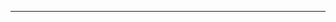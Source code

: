 <!-- components/SCSwiper.vue -->
<template>
    <div 
      :class="`sc-swiper-container sc-swiper-${swiperId}`"
      :data-effect="props.effect"
      :role="ariaRole"
      :aria-label="computedAriaLabel"
    >
      <!-- Swiper 컨테이너 -->
      <swiper 
        ref="swiperRef"
        :class="`swiper swiper-${swiperId}`"
        :modules="modules"
        :pagination="paginationConfig"
        :navigation="navigationConfig"
        :scrollbar="scrollbarConfig"
        :autoplay="autoplayConfig"
        :controller="controllerConfig !== false ? controllerConfig : undefined"
        :loop="props.loop"
        :slidesPerView="adjustedSlidesPerView"
        :spaceBetween="props.spaceBetween"
        :centeredSlides="props.centeredSlides"
        :direction="props.direction"
        :speed="props.speed"
        :effect="props.effect"
        :cubeEffect="props.effect === 'cube' ? effectConfig.cubeEffect : undefined"
        :fadeEffect="props.effect === 'fade' ? effectConfig.fadeEffect : undefined"
        :coverflowEffect="(props.effect === 'coverflow' || props.effect === 'cylinder') ? effectConfig.coverflowEffect : undefined"
        :flipEffect="props.effect === 'flip' ? effectConfig.flipEffect : undefined"
        :cardsEffect="props.effect === 'cards' ? effectConfig.cardsEffect : undefined"
        :creativeEffect="props.effect === 'creative' ? effectConfig.creativeEffect : undefined"
        :breakpoints="props.breakpoints"
        :wrapperClass="props.wrapperClass"
        @swiper="onSwiperInit"
        @slideChange="onSlideChange"
        @progress="onProgress"
        @click="onSlideClick"
      >
        <!-- 데이터 기반 슬라이드 렌더링 (slides prop 사용 시) -->
        <template v-if="props.slides && props.slides.length > 0">
          <swiper-slide 
            v-for="(slide, index) in props.slides" 
            :key="slide.id || index"
          >
            <slot name="slide" :item="slide" :index="index">
              <!-- 기본 슬라이드 템플릿 -->
              <div class="sc-swiper-slide-default">
                <h3 v-if="slide.title">{{ slide.title }}</h3>
                <p v-if="slide.description">{{ slide.description }}</p>
                <img v-if="slide.image" :src="slide.image" :alt="slide.title || `Slide ${index + 1}`" />
              </div>
            </slot>
          </swiper-slide>
        </template>
        
        <!-- 템플릿 기반 슬라이드 (SwiperSlide 직접 사용 시) -->
        <template v-else>
          <slot />
        </template>
      </swiper>
      
      <!-- Pagination -->
      <div 
        v-if="shouldShowPagination" 
        :class="`swiper-pagination swiper-pagination-${swiperId}`"
      ></div>
      
      <!-- Navigation -->
      <div 
        v-if="shouldShowNavigation"
        :class="`swiper-button-prev swiper-button-prev-${swiperId}`"
      ></div>
      <div 
        v-if="shouldShowNavigation"
        :class="`swiper-button-next swiper-button-next-${swiperId}`"
      ></div>
      
      <!-- Scrollbar -->
      <div 
        v-if="shouldShowScrollbar" 
        :class="`swiper-scrollbar swiper-scrollbar-${swiperId}`"
      ></div>
      
      <!-- Screen Reader 전용 정보 -->
      <div class="sr-only" aria-live="polite" aria-atomic="true">
        현재 {{ currentSlideIndex + 1 }}번째 슬라이드, 총 {{ totalSlides }}개
      </div>
    </div>
  </template>
  
  <script setup lang="ts">
  import { 
    ref, 
    computed, 
    onMounted, 
    onUnmounted,
    onErrorCaptured, 
    shallowRef, 
    watchEffect,
    nextTick,
    markRaw
  } from 'vue';
  import { Swiper, SwiperSlide } from 'swiper/vue';
  
  // Swiper CSS import
  import 'swiper/css';
  import 'swiper/css/navigation';
  import 'swiper/css/pagination';
  import 'swiper/css/scrollbar';
  import 'swiper/css/effect-fade';
  import 'swiper/css/effect-cube';
  import 'swiper/css/effect-coverflow';
  import 'swiper/css/effect-flip';
  import 'swiper/css/effect-cards';
  import 'swiper/css/effect-creative'; 
  
  
  // Swiper 모듈들을 전역 등록
  import SwiperCore from 'swiper';
  import { Navigation, Pagination, Scrollbar, Autoplay, Controller, EffectFade, EffectCube, EffectCoverflow, EffectFlip, EffectCards, EffectCreative } from 'swiper/modules';
  
  // 모든 모듈 등록
  SwiperCore.use([Navigation, Pagination, Scrollbar, Autoplay, Controller, EffectFade, EffectCube, EffectCoverflow, EffectFlip, EffectCards, EffectCreative]);
  // ============================================================================
  // TYPES
  // ============================================================================
  export type PaginationType = 'bullets' | 'fraction' | 'progressbar' | 'custom';
  
  export interface PaginationConfig {
    el?: string | HTMLElement;
    type?: PaginationType;
    bulletElement?: string;
    bulletClass?: string;
    bulletActiveClass?: string;
    modifierClass?: string;
    currentClass?: string;
    totalClass?: string;
    hiddenClass?: string;
    progressbarOpposite?: boolean;
    progressbarFillClass?: string;
    clickable?: boolean;
    hideOnClick?: boolean;
    renderBullet?: (index: number, className: string) => string;
    renderFraction?: (currentClass: string, totalClass: string) => string;
    renderProgressbar?: (progressbarFillClass: string) => string;
    renderCustom?: (swiper: any, current: number, total: number) => string;
  }
  
  export interface NavigationConfig {
    nextEl?: string | HTMLElement;
    prevEl?: string | HTMLElement;
    hideOnClick?: boolean;
    disabledClass?: string;
    hiddenClass?: string;
    lockClass?: string;
  }
  
  export interface ScrollbarConfig {
    el?: string | HTMLElement;
    hide?: boolean;
    draggable?: boolean;
    snapOnRelease?: boolean;
    dragSize?: number | 'auto';
  }
  
  export interface AutoplayConfig {
    delay?: number;
    reverseDirection?: boolean;
    disableOnInteraction?: boolean;
    pauseOnMouseEnter?: boolean;
    stopOnLastSlide?: boolean;
    waitForTransition?: boolean;
  }
  
  export interface ControllerConfig {
    control?: any; // 제어할 다른 Swiper 인스턴스
    inverse?: boolean; // 역방향 제어
    by?: 'slide' | 'container'; // 제어 방식
  }
  
  export interface SCSwiperProps {
    // 데이터 기반 props (ScSwiper용)
    slides?: any[];
    
    // 공통 Swiper 설정
    pagination?: boolean | PaginationType | PaginationConfig;
    paginationType?: PaginationType;
    navigation?: boolean | NavigationConfig;
    scrollbar?: boolean | ScrollbarConfig;
    autoplay?: boolean | AutoplayConfig;
    loop?: boolean;
    slidesPerView?: number | 'auto';
    spaceBetween?: number;
    centeredSlides?: boolean;
    direction?: 'horizontal' | 'vertical';
    speed?: number;
      effect?: 'slide' | 'fade' | 'cube' | 'coverflow' | 'flip'| 'cards'| 'creative' | 'cylinder';
    breakpoints?: { [key: number]: any };
    
    // Controller 기반 다중 Swiper 관리
    controller?: boolean | ControllerConfig;
    controllerGroup?: string; // 같은 그룹의 Swiper들끼리 연동
    
    // 기존 복잡한 ID 시스템 단순화
    swiperId?: string; // 간단한 ID만 지원
    wrapperClass?: string;
    ariaLabel?: string;
    debug?: boolean;
    exposeInstance?: boolean;
  }
  
  // ============================================================================
  // UTILITIES
  // ============================================================================
  let idCounter = 0;
  const generateUniqueId = (prefix = 'swiper'): string => {
    return `${prefix}-${++idCounter}-${Date.now()}`;
  };
  
  // 공통 모듈 설정 팩토리 함수
  const createModuleConfig = <T>(
    config: boolean | T,
    baseConfig: T
  ): T | false => {
    if (config === false) return false;
    if (config === true) return baseConfig;
    return { ...baseConfig, ...config };
  };
  
  const createPaginationConfig = (
    pagination: boolean | PaginationType | PaginationConfig,
    paginationType: PaginationType | undefined,
    elementSelector: string
  ): PaginationConfig | false => {
    if (pagination === false) return false;
    
    const baseConfig: PaginationConfig = {
      el: elementSelector,
      clickable: true,
    };
    
    // 디버그 로그 추가
    if (props.debug) {
      console.log(`[createPaginationConfig] pagination:`, pagination);
      console.log(`[createPaginationConfig] paginationType:`, paginationType);
    }
    
    // 1. pagination이 객체인 경우 (가장 우선순위)
    if (typeof pagination === 'object' && pagination !== null) {
      const config = { ...baseConfig, ...pagination };
      if (props.debug) console.log(`[createPaginationConfig] Object config:`, config);
      return config;
    }
    
    // 2. pagination이 문자열인 경우
    if (typeof pagination === 'string') {
      const config = { ...baseConfig, type: pagination };
      if (props.debug) console.log(`[createPaginationConfig] String config:`, config);
      return config;
    }
    
    // 3. paginationType이 명시된 경우 (이게 우리의 주요 케이스)
    if (paginationType) {
      const config = { ...baseConfig, type: paginationType };
      if (props.debug) console.log(`[createPaginationConfig] PaginationType config:`, config);
      return config;
    }
    
    // 4. pagination이 true인 경우 (기본값)
    if (pagination === true) {
      const config = { ...baseConfig, type: 'bullets' };
      if (props.debug) console.log(`[createPaginationConfig] Default config:`, config);
      return config;
    }
    
    return false;
  };
  
  const createNavigationConfig = (
    navigation: boolean | NavigationConfig,
    uniqueId: string
  ): NavigationConfig | false => {
    const baseConfig: NavigationConfig = {
      nextEl: `.swiper-button-next-${uniqueId}`,
      prevEl: `.swiper-button-prev-${uniqueId}`
    };
    
    return createModuleConfig(navigation, baseConfig);
  };
  
  const createScrollbarConfig = (
    scrollbar: boolean | ScrollbarConfig,
    uniqueId: string
  ): ScrollbarConfig | false => {
    const baseConfig: ScrollbarConfig = {
      el: `.swiper-scrollbar-${uniqueId}`,
      draggable: true
    };
    
    return createModuleConfig(scrollbar, baseConfig);
  };
  
  const createControllerConfig = (
    controller: boolean | ControllerConfig,
    controllerGroup?: string,
    currentInstance?: any
  ): ControllerConfig | false => {
    if (controller === false) return false;
    
    const baseConfig: ControllerConfig = {
      by: 'slide',
      inverse: false
    };
    
    if (controller === true) {
      // controllerGroup이 있으면 그룹 내 다른 인스턴스들과 연동
      if (controllerGroup && currentInstance) {
        const groupInstances = controllerGroups.get(controllerGroup) || [];
        const otherInstances = groupInstances.filter(instance => instance !== currentInstance);
        if (otherInstances.length > 0) {
          baseConfig.control = otherInstances;
        }
      }
      return baseConfig;
    }
    
    return { ...baseConfig, ...controller };
  };
  
  const validateSwiperProps = (props: SCSwiperProps): void => {
    // 기본 검증 (항상 실행)
    if (typeof props.slidesPerView === 'number' && props.slidesPerView <= 0) {
      throw new Error('[SCSwiper] slidesPerView must be positive number');
    }
    
    if (typeof props.speed === 'number' && props.speed < 0) {
      throw new Error('[SCSwiper] speed must be non-negative');
    }
    
    if (typeof props.spaceBetween === 'number' && props.spaceBetween < 0) {
      throw new Error('[SCSwiper] spaceBetween must be non-negative');
    }
    
    // 디버그 모드 추가 검증
    if (props.debug) {
      console.log('[SCSwiper] Props validation passed:', {
        slidesPerView: props.slidesPerView,
        speed: props.speed,
        spaceBetween: props.spaceBetween
      });
    }
  };
  
  // 모듈 캐시 (성능 최적화)
  const moduleCache = markRaw({
    Pagination: null as any,
    Navigation: null as any,
    Scrollbar: null as any,
    Autoplay: null as any,
    Controller: null as any, // Controller 모듈 추가
    EffectFade: null as any,
    EffectCube: null as any,
    EffectCoverflow: null as any,
    EffectFlip: null as any,
    EffectCards: null as any,
    EffectCreative: null as any,
  });
  
  // Controller 그룹 관리 (전역)
  const controllerGroups = markRaw(new Map<string, any[]>());
  
  const getRequiredModules = async (props: any) => {
    const modules = [];
    
    if (props.debug) {
      console.log(`[getRequiredModules] Using globally registered modules for effect: ${props.effect}`);
    }
    
    if (props.pagination && !moduleCache.Pagination) {
      const { Pagination } = await import('swiper/modules');
      moduleCache.Pagination = markRaw(Pagination);
    }
    if (props.pagination) modules.push(moduleCache.Pagination);
    
    if (props.navigation && !moduleCache.Navigation) {
      const { Navigation } = await import('swiper/modules');
      moduleCache.Navigation = markRaw(Navigation);
    }
    if (props.navigation) modules.push(moduleCache.Navigation);
    
    if (props.scrollbar && !moduleCache.Scrollbar) {
      const { Scrollbar } = await import('swiper/modules');
      moduleCache.Scrollbar = markRaw(Scrollbar);
    }
    if (props.scrollbar) modules.push(moduleCache.Scrollbar);
    
    if (props.autoplay && !moduleCache.Autoplay) {
      const { Autoplay } = await import('swiper/modules');
      moduleCache.Autoplay = markRaw(Autoplay);
    }
    if (props.autoplay) modules.push(moduleCache.Autoplay);
    
    if (props.controller && !moduleCache.Controller) {
      const { Controller } = await import('swiper/modules');
      moduleCache.Controller = markRaw(Controller);
    }
    if (props.controller) modules.push(moduleCache.Controller);
    
    // Effect 모듈들 - 전역 등록된 모듈 사용
    if (props.effect === 'fade') {
      if (!moduleCache.EffectFade) {
        moduleCache.EffectFade = markRaw(EffectFade);
        if (props.debug) console.log('[getRequiredModules] EffectFade from global registry:', EffectFade);
      }
      modules.push(moduleCache.EffectFade);
      if (props.debug) console.log('[getRequiredModules] EffectFade added to modules');
    }
    
    if (props.effect === 'cube') {
      if (!moduleCache.EffectCube) {
        moduleCache.EffectCube = markRaw(EffectCube);
        if (props.debug) console.log('[getRequiredModules] EffectCube from global registry:', EffectCube);
      }
      modules.push(moduleCache.EffectCube);
      if (props.debug) console.log('[getRequiredModules] EffectCube added to modules');
    }
    
    if (props.effect === 'coverflow' || props.effect === 'cylinder') {
      if (!moduleCache.EffectCoverflow) {
        moduleCache.EffectCoverflow = markRaw(EffectCoverflow);
        if (props.debug) console.log('[getRequiredModules] EffectCoverflow from global registry:', EffectCoverflow);
      }
      modules.push(moduleCache.EffectCoverflow);
      if (props.debug) console.log(`[getRequiredModules] EffectCoverflow added to modules for ${props.effect}`);
    }
    
    if (props.effect === 'flip') {
      if (!moduleCache.EffectFlip) {
        moduleCache.EffectFlip = markRaw(EffectFlip);
        if (props.debug) console.log('[getRequiredModules] EffectFlip from global registry:', EffectFlip);
      }
      modules.push(moduleCache.EffectFlip);
      if (props.debug) console.log('[getRequiredModules] EffectFlip added to modules');
    }
    
     if (props.effect === 'cards') {
       if (!moduleCache.EffectCards) {
         moduleCache.EffectCards = markRaw(EffectCards);
         if (props.debug) console.log('[getRequiredModules] EffectCards from global registry:', EffectCards);
       }
       modules.push(moduleCache.EffectCards);
       if (props.debug) console.log('[getRequiredModules] EffectCards added to modules');
     }
    
    if (props.effect === 'creative') {
      if (!moduleCache.EffectCreative) {
        moduleCache.EffectCreative = markRaw(EffectCreative);
        if (props.debug) console.log('[getRequiredModules] EffectCreative from global registry:', EffectCreative);
      }
      modules.push(moduleCache.EffectCreative);
      if (props.debug) console.log('[getRequiredModules] EffectCreative added to modules');
    }
    
    if (props.debug) {
      console.log(`[getRequiredModules] Final modules:`, modules.map(m => m.name || 'Unknown'));
      console.log(`[getRequiredModules] Note: All effect modules are globally registered via SwiperCore.use()`);
    }
    
    return markRaw(modules);
  };
  
  // ============================================================================
  // COMPONENT LOGIC
  // ============================================================================
  
  // Props 정의
  interface Props extends SCSwiperProps {}
  
  const props = withDefaults(defineProps<Props>(), {
    slides: () => [],
    pagination: true,
    paginationType: undefined,
    navigation: true,
    scrollbar: false,
    autoplay: false,
    controller: false,
    controllerGroup: undefined,
    loop: false,
    slidesPerView: 1,
    spaceBetween: 0,
    centeredSlides: false,
    direction: 'horizontal',
    speed: 300,
    effect: 'slide',
    swiperId: undefined,
    debug: true,
    exposeInstance: false,
  });
  
  // Emits 정의
  const emit = defineEmits<{
    slideChange: [{ activeIndex: number, realIndex: number }];
    progress: [{ progress: number }];
    init: [any];
    error: [Error];
    beforeSlideChange: [{ from: number, to: number }];
    afterSlideChange: [{ activeIndex: number }];
    reachEnd: [];
    reachBeginning: [];
    slideClick: [{ slide: any; index: number; slideData: any; swiper: any }];
  }>(); 
  
  // 반응형 참조
  const swiperRef = shallowRef<any>(null);
  const swiperInstance = shallowRef<any>(null);
  const currentSlideIndex = ref(0);
  const totalSlides = ref(0);
  const scrollProgress = ref(0);
  const isAtStart = ref(true);
  const isAtEnd = ref(false);
  const modules = shallowRef<any[]>([]);
  
  // 디버그용 슬라이드 변경 카운터
  const slideChangeCount = ref(0);
  
  // 간단한 ID 시스템 (Controller 기반으로 단순화)
  const swiperId = computed(() => 
    props.swiperId || generateUniqueId('swiper')
  );
  
  // 접근성 속성
  const ariaRole = computed(() => 'region');
  const computedAriaLabel = computed(() => 
    props.ariaLabel || `Swiper carousel with ${totalSlides.value} slides`
  );
  
  // 표시 여부 (메모이제이션)
  const shouldShowPagination = computed(() => props.pagination !== false);
  const shouldShowNavigation = computed(() => props.navigation !== false);
  const shouldShowScrollbar = computed(() => props.scrollbar !== false);
  
  // 설정 객체들
  const paginationConfig = computed(() => 
    createPaginationConfig(
      props.pagination,
      props.paginationType,
      `.swiper-pagination-${swiperId.value}`
    )
  );
  
  const navigationConfig = computed(() => 
    createNavigationConfig(props.navigation, swiperId.value)
  );
  
  const scrollbarConfig = computed(() => 
    createScrollbarConfig(props.scrollbar, swiperId.value)
  );
  
  const autoplayConfig = computed(() => {
    if (props.autoplay === false) return false;
    
    const baseConfig = {
      delay: 3000,
      disableOnInteraction: false,
    };
    
    if (props.autoplay === true) return baseConfig;
    return { ...baseConfig, ...props.autoplay };
  });
  
  // Controller 설정 (새로 추가)
  const controllerConfig = computed(() => 
    createControllerConfig(
      props.controller || false,
      props.controllerGroup,
      swiperInstance.value
    )
  );
  
  // Effect별 추가 설정
  const effectConfig = computed(() => {
    switch (props.effect) {
      case 'cube':
        return {
          cubeEffect: {
            shadow: true,
            slideShadows: true,
            shadowOffset: 50,
            shadowScale: 0.94,
          }
        };
        case 'coverflow':
          return {
            coverflowEffect: {
              rotate: 0,
              stretch: 0,
              depth: 100,
              modifier: 1,
              slideShadows: true,
            }
          };
        //   rotate: 120,       // 극대화된 회전각
        //       stretch: -100,     // 최대 겹침 효과
        //       depth: 800,        // 최대 깊이
        //       modifier: 5,       // 최대 효과 강도
        //       slideShadows: true,
        //       scale: 0.6,        // 더 작은 비활성 슬라이드
        //       rotate: 50,
        case 'cylinder':
          return {
            coverflowEffect: {
                rotate: 50,
                stretch: 0,
                depth: 100,
                modifier: 1,
                slideShadows: true,
            }
          };
      case 'flip':
        return {
          flipEffect: {
            slideShadows: true,
            limitRotation: true,
          }
        };
      case 'fade':
        return {
          fadeEffect: {
            crossFade: true
          }
        };
       case 'cards':
         return {
           cardsEffect: {
             slideShadows: true,
             perSlideOffset: 8,
             perSlideRotate: 2,
             rotate: true,
           }
         };
      case 'creative':
        return {
          creativeEffect: {
            prev: {
              shadow: true,
              translate: ['-120%', 0, -500],
              rotate: [0, 0, -90],
            },
            next: {
              shadow: true,
              translate: ['120%', 0, -500],
              rotate: [0, 0, 90],
            },
          }
        };
      default:
        return {};
    }
  });

  // Effect에 따른 slidesPerView 조정
  const adjustedSlidesPerView = computed(() => {
    // Cube, Fade, Flip, Cards, Creative effect는 slidesPerView가 1이어야 함
    if (['cube', 'fade', 'flip', 'cards', 'creative'].includes(props.effect || '')) {
      return 1;
    }
    // Cylinder effect는 3개가 보이도록 설정
    if (props.effect === 'cylinder') {
      return 3;
    }
    return props.slidesPerView;
  });

  // 최종 Swiper 설정 (Effect 설정 포함)
  const swiperConfig = computed(() => {
    const baseConfig: any = {
    modules: modules.value,
    pagination: paginationConfig.value,
    navigation: navigationConfig.value,
    scrollbar: scrollbarConfig.value,
    autoplay: autoplayConfig.value,
    loop: props.loop,
      slidesPerView: adjustedSlidesPerView.value,
      spaceBetween: props.effect === 'cylinder' ? 0 : props.spaceBetween,
      centeredSlides: props.effect === 'cylinder' ? true : props.centeredSlides,
    direction: props.direction,
    speed: props.speed,
      effect: props.effect === 'cylinder' ? 'coverflow' : props.effect,
    breakpoints: props.breakpoints,
    wrapperClass: props.wrapperClass,
    a11y: {
      enabled: true,
      prevSlideMessage: 'Previous slide',
      nextSlideMessage: 'Next slide',
      firstSlideMessage: 'This is the first slide',
      lastSlideMessage: 'This is the last slide',
      paginationBulletMessage: 'Go to slide {{index}}',
    },
    };

    // Effect별 설정 추가
    const effectSettings = effectConfig.value;
    Object.keys(effectSettings).forEach(key => {
      baseConfig[key] = effectSettings[key];
    });

    // Controller가 활성화된 경우만 추가
    if (controllerConfig.value !== false) {
      baseConfig.controller = controllerConfig.value;
    }

    if (props.debug) {
      console.log(`[swiperConfig] Effect: ${props.effect}, Config:`, baseConfig);
    }

    return baseConfig;
  });
  
  // DOM 요소 연결을 위한 재시도 함수
  const connectElements = async (swiper: any, retryCount = 0) => {
    const maxRetries = 5;
    const retryDelay = 100;
    
    if (retryCount >= maxRetries) {
      console.warn(`[SCSwiper ${swiperId.value}] Max retries reached for DOM element connection`);
      return;
    }
    
    // Navigation 버튼 연결
    if (props.navigation !== false) {
      const nextEl = document.querySelector(`.swiper-button-next-${swiperId.value}`);
      const prevEl = document.querySelector(`.swiper-button-prev-${swiperId.value}`);
      
      if (nextEl && prevEl) {
        // Swiper Navigation 모듈 연결
        if (swiper.navigation) {
          // 기존 navigation 제거
          if (swiper.navigation.nextEl || swiper.navigation.prevEl) {
            swiper.navigation.destroy();
          }
          
          swiper.navigation.nextEl = nextEl;
          swiper.navigation.prevEl = prevEl;
          swiper.navigation.init();
          swiper.navigation.update();
          
          if (props.debug) {
            console.log(`[SCSwiper ${swiperId.value}] Navigation module reinitialized`);
          }
        }
        
        // 직접 DOM 이벤트 리스너는 제거 - Swiper 내장 navigation 사용
        
        if (props.debug) {
          console.log(`[SCSwiper ${swiperId.value}] Navigation connected successfully on attempt ${retryCount + 1}`);
          console.log(`[SCSwiper ${swiperId.value}] Using Swiper's built-in navigation (no direct listeners)`);
        }
      } else {
        if (props.debug) {
          console.log(`[SCSwiper ${swiperId.value}] Navigation elements not ready, retrying... (${retryCount + 1}/${maxRetries})`);
        }
        setTimeout(() => connectElements(swiper, retryCount + 1), retryDelay);
        return;
      }
    }
    
    // Pagination 연결
    if (props.pagination !== false) {
      const paginationEl = document.querySelector(`.swiper-pagination-${swiperId.value}`);
      
      if (paginationEl) {
        // Swiper Pagination 모듈 연결 (강화된 버전)
        if (swiper.pagination) {
          // 1. 기존 pagination 제거
          if (swiper.pagination.el) {
            swiper.pagination.destroy();
          }
          
          // 2. 새로운 element 설정
          swiper.pagination.el = paginationEl;
          
          // 3. 재초기화
          swiper.pagination.init();
          swiper.pagination.render();
          swiper.pagination.update();
          
          if (props.debug) {
            console.log(`[SCSwiper ${swiperId.value}] Pagination module reconnected`);
          }
        } else {
          // pagination 모듈이 없는 경우 수동으로 설정
          if (props.debug) {
            console.log(`[SCSwiper ${swiperId.value}] No pagination module, manual setup required`);
          }
        }
        
        // pagination type별 특별 처리
        if (props.paginationType === 'fraction') {
          const updatePagination = () => {
            const current = swiper.realIndex + 1;
            const total = swiper.slides.length;
            paginationEl.innerHTML = `${current} / ${total}`;
          };
          
          // 초기 설정
          updatePagination();
          
          // 슬라이드 변경 시 업데이트
          swiper.on('slideChange', updatePagination);
        } else if (props.paginationType === 'bullets') {
          // bullets 타입의 경우 수동으로 bullets 생성
          const renderBullets = () => {
            const total = swiper.slides.length;
            const current = swiper.activeIndex;
            
            if (props.debug) {
              console.log(`[${swiperId.value}] Bullets render - activeIndex: ${current}, realIndex: ${swiper.realIndex}, total: ${total}`);
            }
            
            let bulletsHTML = '';
            for (let i = 0; i < total; i++) {
              const activeClass = i === current ? ' swiper-pagination-bullet-active' : '';
              bulletsHTML += `<span class="swiper-pagination-bullet${activeClass}" data-index="${i}"></span>`;
            }
            paginationEl.innerHTML = bulletsHTML;
            
            // bullet 클릭 이벤트 추가 (이벤트 중복 방지)
            paginationEl.querySelectorAll('.swiper-pagination-bullet').forEach((bullet, index) => {
              // 기존 리스너 제거
              bullet.replaceWith(bullet.cloneNode(true));
            });
            
            paginationEl.querySelectorAll('.swiper-pagination-bullet').forEach((bullet, index) => {
              bullet.addEventListener('click', (e) => {
                e.preventDefault();
                e.stopPropagation();
                
                if (props.debug) {
                  console.log(`[${swiperId.value}] Bullet clicked: ${index}, current: ${swiper.activeIndex}`);
                }
                
                // 이미 같은 슬라이드면 무시
                if (index === swiper.activeIndex) {
                  return;
                }
                
                // loop이 비활성화된 경우 직접 이동
                if (!props.loop) {
                  swiper.slideTo(index, 300);
                } else {
                  // loop이 활성화된 경우 실제 슬라이드로 이동
                  swiper.slideToLoop(index, 300);
                }
              });
            });
          };
          
          // 초기 렌더링
          renderBullets();
          
          // 슬라이드 변경 시 업데이트
          swiper.on('slideChange', renderBullets);
          
          if (props.debug) {
            console.log(`[SCSwiper ${swiperId.value}] Manual bullets rendered`);
          }
        } else if (props.paginationType === 'progressbar') {
          // progressbar 타입 수동 구현
          const renderProgressbar = () => {
            const progress = (swiper.realIndex + 1) / swiper.slides.length * 100;
            paginationEl.innerHTML = `
              <span class="swiper-pagination-progressbar-fill" style="transform: translateX(${progress - 100}%);"></span>
            `;
          };
          
          // 초기 렌더링
          renderProgressbar();
          
          // 슬라이드 변경 시 업데이트
          swiper.on('slideChange', renderProgressbar);
          
          if (props.debug) {
            console.log(`[SCSwiper ${swiperId.value}] Manual progressbar rendered`);
          }
        } else if (props.paginationType === 'custom') {
          // custom 타입의 경우 사용자 정의 렌더링
          const renderCustomPagination = () => {
            const current = swiper.realIndex + 1;
            const total = swiper.slides.length;
            paginationEl.innerHTML = `
              <div style="display: flex; gap: 8px; align-items: center;">
                <span style="background: #007aff; color: white; padding: 4px 8px; border-radius: 12px; font-size: 12px;">
                  ${current}
                </span>
                <span style="color: #666; font-size: 12px;">of</span>
                <span style="background: #e0e0e0; color: #333; padding: 4px 8px; border-radius: 12px; font-size: 12px;">
                  ${total}
                </span>
              </div>
            `;
          };
          
          // 초기 설정
          renderCustomPagination();
          
          // 슬라이드 변경 시 업데이트
          swiper.on('slideChange', renderCustomPagination);
        }
        
        if (props.debug) {
          console.log(`[SCSwiper ${swiperId.value}] Pagination connected successfully on attempt ${retryCount + 1}`);
          console.log(`[SCSwiper ${swiperId.value}] Pagination type: ${props.paginationType}`);
          console.log(`[SCSwiper ${swiperId.value}] Pagination config:`, swiper.params.pagination);
          console.log(`[SCSwiper ${swiperId.value}] Pagination element innerHTML:`, paginationEl.innerHTML);
          console.log(`[SCSwiper ${swiperId.value}] Effect: ${props.effect}`);
          console.log(`[SCSwiper ${swiperId.value}] Effect config:`, swiper.params.effect);
          console.log(`[SCSwiper ${swiperId.value}] Loaded modules:`, modules.value.map(m => m.name || 'Unknown'));
          console.log(`[SCSwiper ${swiperId.value}] Effect object:`, swiper[props.effect || '']);
          console.log(`[SCSwiper ${swiperId.value}] SlidesPerView:`, swiper.params.slidesPerView);
          console.log(`[SCSwiper ${swiperId.value}] Wrapper classes:`, swiper.wrapperEl?.className);
        }
      } else {
        if (props.debug) {
          console.log(`[SCSwiper ${swiperId.value}] Pagination element not ready, retrying... (${retryCount + 1}/${maxRetries})`);
        }
        setTimeout(() => connectElements(swiper, retryCount + 1), retryDelay);
        return;
      }
    }
  };
  
  // 이벤트 핸들러들
  const onSwiperInit = async (swiper: any) => {
    swiperInstance.value = swiper;
    totalSlides.value = swiper.slides.length;
    
    if (props.debug) {
      console.log(`[SCSwiper ${swiperId.value}] Swiper initialized, connecting elements...`);
      console.log(`[SCSwiper ${swiperId.value}] Initial effect state:`, swiper.params.effect);
      console.log(`[SCSwiper ${swiperId.value}] Expected effect:`, props.effect);
    }
    
    // Effect가 올바르게 적용되지 않은 경우 강제 설정
    if (swiper.params.effect !== props.effect && props.effect && props.effect !== 'slide') {
      if (props.debug) {
        console.log(`[SCSwiper ${swiperId.value}] Force setting effect to: ${props.effect}`);
      }
      
      // Effect 파라미터 강제 설정
      swiper.params.effect = props.effect;
      
      // Effect별 설정도 강제 적용
      const effectSettings = effectConfig.value;
      Object.keys(effectSettings).forEach(key => {
        swiper.params[key] = effectSettings[key];
      });
      
      // Swiper 업데이트
      swiper.update();
      swiper.updateSize();
      swiper.updateSlides();
      
      if (props.debug) {
        console.log(`[SCSwiper ${swiperId.value}] Effect updated to:`, swiper.params.effect);
        console.log(`[SCSwiper ${swiperId.value}] Effect settings:`, effectSettings);
      }
    }
    
    // Cylinder effect 전용 강제 설정
    if (props.effect === 'cylinder') {
      const forceCylinderEffect = () => {
        // Swiper에 coverflow 클래스 강제 추가
        if (swiper.el) {
          swiper.el.classList.add('swiper-coverflow');
        }
        
        // Coverflow 효과 파라미터 강제 재설정
        swiper.params.effect = 'coverflow';
        swiper.params.coverflowEffect = {
          rotate: 120,
          stretch: -100,
          depth: 800,
          modifier: 5,
          slideShadows: true,
          scale: 0.6,
        };
        
        // 강제 업데이트
        swiper.update();
        swiper.updateSize();
        swiper.updateSlides();
        
        const slides = swiper.slides;
        if (props.debug) {
          console.log(`[SCSwiper ${swiperId.value}] Cylinder effect - Force applied`);
          console.log(`[SCSwiper ${swiperId.value}] Effect:`, swiper.params.effect);
          console.log(`[SCSwiper ${swiperId.value}] Coverflow params:`, swiper.params.coverflowEffect);
          console.log(`[SCSwiper ${swiperId.value}] Swiper classes:`, swiper.el?.className);
          slides.forEach((slide, index) => {
            console.log(`  Slide ${index}:`, slide.className);
          });
        }
      };
      
      // 초기 강제 설정
      setTimeout(forceCylinderEffect, 100);
      
      // 슬라이드 변경 시마다 강제 설정 확인
      swiper.on('slideChange', forceCylinderEffect);
    }

    // DOM 요소 연결 (재시도 로직 포함)
    await nextTick();
    connectElements(swiper);
    
    // Controller 그룹에 추가
    if (props.controllerGroup) {
      const groupInstances = controllerGroups.get(props.controllerGroup) || [];
      groupInstances.push(swiper);
      controllerGroups.set(props.controllerGroup, groupInstances);
      
      // 기존 그룹 멤버들과 상호 연결
      groupInstances.forEach(instance => {
        if (instance !== swiper && instance.controller) {
          const otherInstances = groupInstances.filter(i => i !== instance);
          instance.controller.control = otherInstances;
        }
      });
    }
    
    emit('init', swiper);
    
    if (props.debug) {
      console.log(`[SCSwiper ${swiperId.value}] Initialized with ${totalSlides.value} slides`);
      console.log(`[SCSwiper ${swiperId.value}] Loaded modules:`, modules.value);
      console.log(`[SCSwiper ${swiperId.value}] Navigation config:`, navigationConfig.value);
      console.log(`[SCSwiper ${swiperId.value}] Pagination config:`, paginationConfig.value);
      if (props.controllerGroup) {
        console.log(`[SCSwiper ${swiperId.value}] Added to controller group: ${props.controllerGroup}`);
      }
    }
  };
  
  const onSlideChange = (swiper: any) => {
    const previousIndex = currentSlideIndex.value;
    currentSlideIndex.value = swiper.activeIndex;
    isAtStart.value = swiper.isBeginning;
    isAtEnd.value = swiper.isEnd;
    
    // 디버그 카운터 증가
    slideChangeCount.value++;
    
    if (props.debug) {
      console.log(`[${swiperId.value}] Slide change #${slideChangeCount.value}: ${previousIndex} → ${swiper.activeIndex} (realIndex: ${swiper.realIndex})`);
      console.log(`[${swiperId.value}] Navigation elements: next=${swiper.navigation?.nextEl ? 'connected' : 'none'}, prev=${swiper.navigation?.prevEl ? 'connected' : 'none'}`);
    }
    
    // 이벤트 발생
    emit('slideChange', {
      activeIndex: swiper.activeIndex,
      realIndex: swiper.realIndex
    });
    
    emit('afterSlideChange', { activeIndex: swiper.activeIndex });
    
    // 시작/끝 도달 이벤트
    if (swiper.isBeginning) {
      emit('reachBeginning');
    }
    if (swiper.isEnd) {
      emit('reachEnd');
    }
  };

  const onSlideClick = (swiper: any, event: Event) => {
    const clickedSlide = event.target as HTMLElement;
    const slideElement = clickedSlide.closest('.swiper-slide') as HTMLElement;
    
    if (slideElement) {
      // 슬라이드 인덱스 찾기
      const slides = Array.from(swiper.slides);
      const clickedIndex = slides.indexOf(slideElement);
      
      // 슬라이드 데이터 찾기
      let slideData = null;
      if (props.slides && props.slides[clickedIndex]) {
        slideData = props.slides[clickedIndex];
      }
      
      if (props.debug) {
        console.log(`[${swiperId.value}] Slide clicked:`, {
          index: clickedIndex,
          activeIndex: swiper.activeIndex,
          realIndex: swiper.realIndex,
          slideData,
          slideElement
        });
      }
      
      // 이벤트 발생
      emit('slideClick', {
        slide: slideElement,
        index: clickedIndex,
        slideData,
        swiper
      });
    }
  };
  
  const onProgress = (swiper: any, progress: number) => {
    scrollProgress.value = Math.round(progress * 100);
    emit('progress', { progress });
  };
  
  // 에러 처리
  onErrorCaptured((error) => {
    console.error(`[SCSwiper ${swiperId.value}] Error:`, error);
    emit('error', error);
    return false;
  });
  
  // 초기화
  onMounted(async () => {
    try {
      validateSwiperProps(props);
      modules.value = await getRequiredModules(props);
      
      // DOM 요소가 완전히 렌더링될 때까지 기다림
      await nextTick();
      await nextTick(); // 추가 틱으로 안정성 확보
      
      if (props.debug) {
        console.log(`[SCSwiper ${swiperId.value}] Mounted with modules:`, modules.value.map(m => m.name || 'Unknown'));
        console.log(`[SCSwiper ${swiperId.value}] Effect:`, props.effect);
        console.log(`[SCSwiper ${swiperId.value}] Effect config:`, effectConfig.value);
        console.log(`[SCSwiper ${swiperId.value}] Adjusted SlidesPerView:`, adjustedSlidesPerView.value);
        console.log(`[SCSwiper ${swiperId.value}] Final swiperConfig:`, swiperConfig.value);
        
        // DOM 요소 확인
        const nextEl = document.querySelector(`.swiper-button-next-${swiperId.value}`);
        const prevEl = document.querySelector(`.swiper-button-prev-${swiperId.value}`);
        const paginationEl = document.querySelector(`.swiper-pagination-${swiperId.value}`);
        
        console.log(`[SCSwiper ${swiperId.value}] DOM Elements at mount:`, {
          nextEl: nextEl ? 'found' : 'not found',
          prevEl: prevEl ? 'found' : 'not found',
          paginationEl: paginationEl ? 'found' : 'not found'
        });
      }
    } catch (error) {
      console.error(`[SCSwiper ${swiperId.value}] Mount error:`, error);
      emit('error', error as Error);
    }
  });
  
  // 메모리 누수 방지
  onUnmounted(() => {
    if (swiperInstance.value) {
      try {
        // Controller 그룹에서 제거
        if (props.controllerGroup) {
          const groupInstances = controllerGroups.get(props.controllerGroup) || [];
          const updatedInstances = groupInstances.filter(instance => instance !== swiperInstance.value);
          
          if (updatedInstances.length === 0) {
            controllerGroups.delete(props.controllerGroup);
          } else {
            controllerGroups.set(props.controllerGroup, updatedInstances);
            // 남은 인스턴스들 간의 연결 재설정
            updatedInstances.forEach(instance => {
              if (instance.controller) {
                const otherInstances = updatedInstances.filter(i => i !== instance);
                instance.controller.control = otherInstances;
              }
            });
          }
        }
        
        swiperInstance.value.destroy(true, true);
        if (props.debug) {
          console.log(`[SCSwiper ${swiperId.value}] Destroyed`);
        }
      } catch (error) {
        console.error(`[SCSwiper ${swiperId.value}] Destroy error:`, error);
      }
    }
  });
  
  // Props 변경 감지 (성능 최적화)
  watchEffect(() => {
    if (swiperInstance.value) {
      swiperInstance.value.update();
    }
  });
  
  // 디버그용 네비게이션 테스트 함수
  const testNavigation = () => {
    if (swiperInstance.value) {
      console.log(`[SCSwiper ${swiperId.value}] Testing navigation...`);
      console.log('Current slide:', swiperInstance.value.activeIndex);
      console.log('Total slides:', swiperInstance.value.slides.length);
      console.log('Navigation object:', swiperInstance.value.navigation);
      
      // 수동으로 다음 슬라이드로 이동
      swiperInstance.value.slideNext();
    }
  };
  
  // 외부에서 접근 가능한 메서드들
  defineExpose({
    swiper: swiperInstance,
    slideTo: (index: number) => swiperInstance.value?.slideTo(index),
    slideNext: () => swiperInstance.value?.slideNext(),
    slidePrev: () => swiperInstance.value?.slidePrev(),
    update: () => swiperInstance.value?.update(),
    testNavigation, // 디버그용 함수 추가
    
    // 추가: 외부 컴포넌트에서 필요한 상태들
    currentSlideIndex: computed(() => currentSlideIndex.value),
    totalSlides: computed(() => totalSlides.value),
    isAtStart: computed(() => isAtStart.value),
    isAtEnd: computed(() => isAtEnd.value),
    uniqueId: computed(() => swiperId.value),
  });
  </script>
  
  <style scoped>
  .sc-swiper-container {
    position: relative;
    width: 100%;
    min-height: 300px; /* 최소 높이 설정 */
  }

  .sc-swiper-container .swiper {
    width: 100%;
    height: 100%;
  }
  
  /* 접근성을 위한 Screen Reader 전용 클래스 */
  .sr-only {
    position: absolute;
    width: 1px;
    height: 1px;
    padding: 0;
    margin: -1px;
    overflow: hidden;
    clip: rect(0, 0, 0, 0);
    white-space: nowrap;
    border: 0;
  }
  
  /* 기본 슬라이드 스타일 */
  .sc-swiper-slide-default {
    padding: 20px;
    text-align: center;
    background: #f8f9fa;
    border-radius: 8px;
  }
  
  .sc-swiper-slide-default h3 {
    margin: 0 0 12px 0;
    font-size: 18px;
    font-weight: 600;
    color: #333;
  }
  
  .sc-swiper-slide-default p {
    margin: 0 0 16px 0;
    font-size: 14px;
    color: #666;
    line-height: 1.5;
  }
  
  .sc-swiper-slide-default img {
    max-width: 100%;
    height: auto;
    border-radius: 4px;
  }
  
  /* ===== SWIPER 기본 스타일 ===== */
  /* Navigation 버튼 */
  /* :deep(.swiper-button-next),
  :deep(.swiper-button-prev) {
    display: flex !important;
    align-items: center !important;
    justify-content: center !important;
    width: 44px !important;
    height: 44px !important;
    margin-top: -22px !important;
    color: #007aff !important;
    font-weight: 900 !important;
    background: rgba(255, 255, 255, 0.9) !important;
    border-radius: 50% !important;
    box-shadow: 0 2px 8px rgba(0, 0, 0, 0.15) !important;
    transition: all 0.3s ease !important;
    z-index: 10 !important;
    opacity: 1 !important;
    visibility: visible !important;
  }
  
  :deep(.swiper-button-next:hover),
  :deep(.swiper-button-prev:hover) {
    background: rgba(255, 255, 255, 1) !important;
    transform: scale(1.1) !important;
    box-shadow: 0 4px 12px rgba(0, 0, 0, 0.2) !important;
  }
  
  :deep(.swiper-button-next.swiper-button-disabled),
  :deep(.swiper-button-prev.swiper-button-disabled) {
    opacity: 0.3 !important;
    cursor: not-allowed !important;
  }
  
  :deep(.swiper-button-next::after),
  :deep(.swiper-button-prev::after) {
    font-size: 18px !important;
    font-weight: 900 !important;
  } */
  
  /* Pagination */
  :deep(.swiper-pagination) {
    display: block !important;
    bottom: 10px !important;
    z-index: 10 !important;
    opacity: 1 !important;
    visibility: visible !important;
  }
  
  :deep(.swiper-pagination-bullet) {
    width: 12px !important;
    height: 12px !important;
    background: rgba(0, 0, 0, 0.3) !important;
    opacity: 1 !important;
    margin: 0 4px !important;
    transition: all 0.3s ease !important;
  }
  
  :deep(.swiper-pagination-bullet-active) {
    background: #007aff !important;
    transform: scale(1.2) !important;
  }
  
  /* Pagination fraction */
  :deep(.swiper-pagination-fraction) {
    display: block !important;
    position: absolute !important;
    bottom: 10px !important;
    background: rgba(0, 0, 0, 0.7) !important;
    color: white !important;
    padding: 6px 12px !important;
    border-radius: 12px !important;
    font-size: 14px !important;
    font-weight: 500 !important;
    width: auto !important;
    left: 50% !important;
    transform: translateX(-50%) !important;
    z-index: 10 !important;
    opacity: 1 !important;
    visibility: visible !important;
    text-align: center !important;
  }
  
  /* Pagination progressbar */
  :deep(.swiper-pagination-progressbar),
  :deep(.swiper-pagination[data-type="progressbar"]) {
    position: relative !important;
    background: rgba(0, 0, 0, 0.1) !important;
    height: 4px !important;
    border-radius: 2px !important;
    overflow: hidden !important;
  }

  :deep(.swiper-pagination-progressbar-fill) {
    position: absolute !important;
    left: 0 !important;
    top: 0 !important;
    width: 100% !important;
    height: 100% !important;
    background: #007aff !important;
    border-radius: 2px !important;
    transform-origin: left center !important;
    transition: transform 0.3s ease !important;
  }
  
  /* Scrollbar */
  :deep(.swiper-scrollbar) {
    background: rgba(0, 0, 0, 0.1) !important;
    border-radius: 4px !important;
  }
  
  :deep(.swiper-scrollbar-drag) {
    background: #007aff !important;
    border-radius: 4px !important;
  }
  
  /* Cards Effect 전용 스타일 */
  :deep(.swiper-cards) .swiper-slide {
    border-radius: 18px !important;
    box-shadow: 0 15px 50px rgba(0, 0, 0, 0.2) !important;
    background: linear-gradient(45deg, #667eea 0%, #764ba2 100%) !important;
    overflow: hidden !important;
  }

  :deep(.swiper-cards) .swiper-slide.swiper-slide-active {
    z-index: 10 !important;
    transform: scale(1.02) !important;
  }

  :deep(.swiper-cards) .swiper-slide-shadow-cards {
    background: rgba(0, 0, 0, 0.3) !important;
  }

  /* Creative Effect 전용 스타일 */
  :deep(.swiper-creative) .swiper-slide {
    border-radius: 12px !important;
    box-shadow: 0 10px 30px rgba(0, 0, 0, 0.15) !important;
    background: linear-gradient(135deg, #ffecd2 0%, #fcb69f 100%) !important;
    overflow: hidden !important;
  }

  :deep(.swiper-creative) .swiper-slide.swiper-slide-shadow-creative {
    background: rgba(0, 0, 0, 0.2) !important;
  }

  /* Cylinder Effect 컨테이너 설정 - 강화된 3D */
  :deep(.sc-swiper-container[data-effect="cylinder"]) {
    perspective: 2000px !important;
    perspective-origin: center center !important;
    overflow: visible !important;
    min-height: 400px !important;
    padding: 50px 0 !important;
    margin: 30px 0 !important;
  }

  :deep(.sc-swiper-container[data-effect="cylinder"]) .swiper {
    overflow: visible !important;
    height: 100% !important;
  }

  :deep(.sc-swiper-container[data-effect="cylinder"]) .swiper-coverflow {
    transform-style: preserve-3d !important;
    overflow: visible !important;
    height: 100% !important;
  }

  :deep(.sc-swiper-container[data-effect="cylinder"]) .swiper-wrapper {
    transform-style: preserve-3d !important;
    overflow: visible !important;
    height: 100% !important;
    display: flex !important;
    align-items: center !important;
  }

  /* Swiper가 coverflow 클래스를 갖도록 강제 */
  :deep(.sc-swiper-container[data-effect="cylinder"]) .swiper {
    /* Swiper coverflow 효과가 확실히 적용되도록 */
  }

  :deep(.sc-swiper-container[data-effect="cylinder"]) .swiper.swiper-coverflow .swiper-wrapper {
    transform-style: preserve-3d !important;
  }

  /* Cylinder Effect 전용 스타일 - 강화된 3D */
  :deep(.sc-swiper-container[data-effect="cylinder"]) .swiper-slide,
  :deep(.sc-swiper-container[data-effect="cylinder"]) .swiper-coverflow .swiper-slide {
    border-radius: 15px !important;
    box-shadow: 0 30px 60px rgba(0, 0, 0, 0.4) !important;
    background: linear-gradient(45deg, #a8edea 0%, #fed6e3 100%) !important;
    overflow: visible !important;
    transform-style: preserve-3d !important;
    transition: all 0.6s cubic-bezier(0.25, 0.46, 0.45, 0.94) !important;
    backface-visibility: visible !important;
    will-change: transform !important;
    
    /* 기본 cylinder 스타일 강제 적용 */
    transform: scale(0.8) translateZ(-200px) rotateY(45deg) !important;
  }
  
  /* 기본 슬라이드들에 cylinder 형태 강제 적용 */
  :deep(.sc-swiper-container[data-effect="cylinder"]) .swiper-slide:nth-child(1) {
    transform: scale(0.6) translateZ(-300px) rotateY(90deg) translateX(-50px) !important;
    opacity: 0.5 !important;
  }
  
  :deep(.sc-swiper-container[data-effect="cylinder"]) .swiper-slide:nth-child(2) {
    transform: scale(1.1) translateZ(0px) rotateY(0deg) !important;
    opacity: 1 !important;
    z-index: 10 !important;
  }
  
  :deep(.sc-swiper-container[data-effect="cylinder"]) .swiper-slide:nth-child(3) {
    transform: scale(0.6) translateZ(-300px) rotateY(-90deg) translateX(50px) !important;
    opacity: 0.5 !important;
  }

  /* 가운데 슬라이드 (active) - 앞으로 나오고 위로 올라감 */
  :deep(.sc-swiper-container[data-effect="cylinder"]) .swiper-coverflow .swiper-slide.swiper-slide-active {
    z-index: 20 !important;
    transform: scale(1.2) translateY(-30px) translateZ(100px) rotateY(0deg) !important;
    box-shadow: 0 40px 80px rgba(0, 0, 0, 0.5) !important;
    border: 4px solid rgba(255, 255, 255, 0.4) !important;
    filter: brightness(1.1) contrast(1.1) !important;
  }

  /* 이전 슬라이드 - 왼쪽으로 극적 회전하며 뒤로 (더 구체적인 선택자) */
  :deep(.sc-swiper-container[data-effect="cylinder"]) .swiper.swiper-coverflow .swiper-wrapper .swiper-slide.swiper-slide-prev,
  :deep(.sc-swiper-container[data-effect="cylinder"]) .swiper-coverflow .swiper-slide.swiper-slide-prev {
    z-index: 5 !important;
    transform: scale(0.65) translateY(40px) translateZ(-150px) rotateY(85deg) translateX(-30px) !important;
    opacity: 0.4 !important;
    filter: brightness(0.5) contrast(0.8) !important;
    box-shadow: 0 20px 40px rgba(0, 0, 0, 0.6) !important;
    transition: all 0.6s cubic-bezier(0.25, 0.46, 0.45, 0.94) !important;
    transform-origin: center center !important;
  }

  /* 다음 슬라이드 - 오른쪽으로 극적 회전하며 뒤로 (더 구체적인 선택자) */
  :deep(.sc-swiper-container[data-effect="cylinder"]) .swiper.swiper-coverflow .swiper-wrapper .swiper-slide.swiper-slide-next,
  :deep(.sc-swiper-container[data-effect="cylinder"]) .swiper-coverflow .swiper-slide.swiper-slide-next {
    z-index: 5 !important;
    transform: scale(0.65) translateY(40px) translateZ(-150px) rotateY(-85deg) translateX(30px) !important;
    opacity: 0.4 !important;
    filter: brightness(0.5) contrast(0.8) !important;
    box-shadow: 0 20px 40px rgba(0, 0, 0, 0.6) !important;
    transition: all 0.6s cubic-bezier(0.25, 0.46, 0.45, 0.94) !important;
    transform-origin: center center !important;
  }

  /* 양쪽 슬라이드들 기본 스타일 (prev/next가 아닌 경우) */
  :deep(.sc-swiper-container[data-effect="cylinder"]) .swiper-coverflow .swiper-slide:not(.swiper-slide-active):not(.swiper-slide-prev):not(.swiper-slide-next) {
    z-index: 5 !important;
    transform: scale(0.85) translateY(15px) translateZ(-30px) !important;
    opacity: 0.7 !important;
    filter: brightness(0.8) !important;
  }

  /* 그림자 효과 개선 */
  :deep(.sc-swiper-container[data-effect="cylinder"]) .swiper-coverflow .swiper-slide-shadow-coverflow {
    background: linear-gradient(to bottom, rgba(0, 0, 0, 0.2), rgba(0, 0, 0, 0.6)) !important;
    border-radius: 15px !important;
  }
  
  /* 반응형 */
  @media (max-width: 768px) {
    :deep(.swiper-button-next),
    :deep(.swiper-button-prev) {
      width: 36px !important;
      height: 36px !important;
      margin-top: -18px !important;
    }
    
    :deep(.swiper-button-next::after),
    :deep(.swiper-button-prev::after) {
      font-size: 14px !important;
    }
    
    /* 모바일에서 Cards 효과 조정 */
    :deep(.swiper-cards) .swiper-slide {
      border-radius: 12px !important;
    }
    
    /* 모바일에서 Cylinder 효과 조정 - 강화된 3D */
    :deep(.sc-swiper-container[data-effect="cylinder"]) {
      perspective: 1500px !important;
    }

    /* :deep(.sc-swiper-container[data-effect="cylinder"]) .swiper-coverflow .swiper-slide {
      transform-style: preserve-3d !important;
      transition: all 0.6s cubic-bezier(0.25, 0.46, 0.45, 0.94) !important;
      border-radius: 10px !important;
      box-shadow: 0 10px 20px rgba(0, 0, 0, 0.1) !important;

      &.swiper-slide-next ,
      &.swiper-slide-prev {
        transform: scale(1);
        opacity: 1;
        z-index: 2;
      }

    }
     */
    :deep(.sc-swiper-container[data-effect="cylinder"]) .swiper-coverflow .swiper-slide.swiper-slide-active {
      transform: scale(1.15) translateY(-25px) translateZ(80px) !important;
    }
    
    /* 모바일에서 이전 슬라이드 - 강화된 회전 */
    :deep(.sc-swiper-container[data-effect="cylinder"]) .swiper-coverflow .swiper-slide.swiper-slide-prev {
      transform: scale(0.6) translateY(30px) translateZ(-120px) rotateY(75deg) translateX(-20px) !important;
      opacity: 0.3 !important;
    }
    
    /* 모바일에서 다음 슬라이드 - 강화된 회전 */
    :deep(.sc-swiper-container[data-effect="cylinder"]) .swiper-coverflow .swiper-slide.swiper-slide-next {
      transform: scale(0.6) translateY(30px) translateZ(-120px) rotateY(-75deg) translateX(20px) !important;
      opacity: 0.3 !important;
    }
    
    /* 모바일에서 기본 양쪽 슬라이드 */
    :deep(.sc-swiper-container[data-effect="cylinder"]) .swiper-coverflow .swiper-slide:not(.swiper-slide-active):not(.swiper-slide-prev):not(.swiper-slide-next) {
      transform: scale(0.8) translateY(20px) translateZ(-80px) !important;
    }
  }
  </style>


  --------

  <script setup lang="ts">
import { ref } from 'vue'
import Gswiper from '../components/swiper.vue'

// Swiper 참조
const swiper1Ref = ref<any>(null)
const swiper2Ref = ref<any>(null)
const swiper3Ref = ref<any>(null)

const slides = [
  {id: 1, title: '첫 번째 슬라이드', description: '이것은 첫 번째 슬라이드입니다', image: 'https://picsum.photos/400/200?random=1'},
  {id: 2, title: '두 번째 슬라이드', description: '이것은 두 번째 슬라이드입니다', image: 'https://picsum.photos/400/200?random=2'},
  {id: 3, title: '세 번째 슬라이드', description: '이것은 세 번째 슬라이드입니다', image: 'https://picsum.photos/400/200?random=3'},
  {id: 4, title: '네 번째 슬라이드', description: '이것은 네 번째 슬라이드입니다', image: 'https://picsum.photos/400/200?random=4'},
]

// 테스트 함수들
// const testNavigation1 = () => {
//   console.log('Testing Swiper 1 navigation...')
//   swiper1Ref.value?.testNavigation()
// }

// const testNavigation2 = () => {
//   console.log('Testing Swiper 2 navigation...')
//   swiper2Ref.value?.testNavigation()
// }

// const manualNext1 = () => {
//   console.log('Manual next Swiper 1...')
//   swiper1Ref.value?.slideNext()
// }

// const manualPrev1 = () => {
//   console.log('Manual prev Swiper 1...')
//   swiper1Ref.value?.slidePrev()
// }

// const manualNext2 = () => {
//   console.log('Manual next Swiper 2...')
//   swiper2Ref.value?.slideNext()
// }

// const manualPrev2 = () => {
//   console.log('Manual prev Swiper 2...')
//   swiper2Ref.value?.slidePrev()
// }

// // 디버그용 - DOM 요소 확인
// const checkDOMElements = () => {
//   console.log('=== DOM Elements Check ===')
//   const elements = [
//     'swiper-button-next-swiper-1',
//     'swiper-button-prev-swiper-1', 
//     'swiper-pagination-swiper-1',
//     'swiper-button-next-swiper-2',
//     'swiper-button-prev-swiper-2',
//     'swiper-pagination-swiper-2'
//   ]
  
//   elements.forEach(className => {
//     const el = document.querySelector(`.${className}`)
//     console.log(`${className}:`, el ? 'found' : 'not found', el)
//   })
// }

// // 디버그용 - Swiper 인스턴스 상태 확인
// const checkSwiperStates = () => {
//   console.log('=== Swiper States Check ===')
  
//   console.log('Swiper 1:', swiper1Ref.value?.swiper?.value)
//   if (swiper1Ref.value?.swiper?.value) {
//     const swiper = swiper1Ref.value.swiper.value
//     console.log('Swiper 1 navigation:', swiper.navigation)
//     console.log('Swiper 1 pagination:', swiper.pagination)
//     console.log('Swiper 1 current slide:', swiper.activeIndex)
//     console.log('Swiper 1 total slides:', swiper.slides.length)
//   }
  
//   console.log('Swiper 2:', swiper2Ref.value?.swiper?.value)
//   if (swiper2Ref.value?.swiper?.value) {
//     const swiper = swiper2Ref.value.swiper.value
//     console.log('Swiper 2 navigation:', swiper.navigation)
//     console.log('Swiper 2 pagination:', swiper.pagination)
//     console.log('Swiper 2 current slide:', swiper.activeIndex)
//     console.log('Swiper 2 total slides:', swiper.slides.length)
//   }
// }

// // 디버그용 - Navigation 버튼에 직접 클릭 이벤트 추가
// const addNavigationListeners = () => {
//   console.log('=== Adding Manual Navigation Listeners ===')
  
//   const nextBtn1 = document.querySelector('.swiper-button-next-swiper-1')
//   const prevBtn1 = document.querySelector('.swiper-button-prev-swiper-1')
//   const nextBtn2 = document.querySelector('.swiper-button-next-swiper-2')
//   const prevBtn2 = document.querySelector('.swiper-button-prev-swiper-2')
  
//   if (nextBtn1) {
//     nextBtn1.addEventListener('click', () => {
//       console.log('Next button 1 clicked manually')
//       swiper1Ref.value?.slideNext()
//     })
//   }
  
//   if (prevBtn1) {
//     prevBtn1.addEventListener('click', () => {
//       console.log('Prev button 1 clicked manually')
//       swiper1Ref.value?.slidePrev()
//     })
//   }
  
//   if (nextBtn2) {
//     nextBtn2.addEventListener('click', () => {
//       console.log('Next button 2 clicked manually')
//       swiper2Ref.value?.slideNext()
//     })
//   }
  
//   if (prevBtn2) {
//     prevBtn2.addEventListener('click', () => {
//       console.log('Prev button 2 clicked manually')
//       swiper2Ref.value?.slidePrev()
//     })
//   }
  
//   console.log('Manual listeners added')
// }

// 디버그용 - Pagination 설정 확인
const checkPaginationConfigs = () => {
  console.log('=== Pagination Configs Check ===')
  
  const swipers = [
    { ref: swiper1Ref, name: 'Swiper 1 (fraction)' },
    { ref: swiper2Ref, name: 'Swiper 2 (bullets)' },
    { ref: swiper3Ref, name: 'Swiper 3 (progressbar)' }
  ]
  
  swipers.forEach(({ ref, name }) => {
    if (ref.value?.swiper?.value) {
      const swiper = ref.value.swiper.value
      console.log(`${name}:`)
      console.log('  - pagination config:', swiper.params.pagination)
      console.log('  - pagination object:', swiper.pagination)
      console.log('  - pagination el:', swiper.pagination?.el)
    }
  })
}

// 디버그용 - Effect 설정 확인
const checkEffects = () => {
  console.log('=== Effects Check ===')
  
  const swipers = [
    { ref: swiper1Ref, name: 'Swiper 1 (cube)', effect: 'cube', id: 'swiper-1' },
    { ref: swiper2Ref, name: 'Swiper 2 (fade)', effect: 'fade', id: 'swiper-2' },
    { ref: swiper3Ref, name: 'Swiper 3 (coverflow)', effect: 'coverflow', id: 'swiper-3' },
    { ref: null, name: 'Swiper 4 (flip)', effect: 'flip', id: 'swiper-4' },
    { ref: null, name: 'Swiper 5 (slide)', effect: 'slide', id: 'swiper-5' },
    { ref: null, name: 'Swiper 6 (creative)', effect: 'creative', id: 'swiper-6' },
    { ref: null, name: 'Swiper 7 (cards)', effect: 'cards', id: 'swiper-7' },
    { ref: null, name: 'Swiper 8 (cylinder)', effect: 'cylinder', id: 'swiper-8' }
  ]
  
  swipers.forEach(({ ref, name, effect, id }) => {
    console.log(`\n${name}:`)
    
    // DOM 확인을 먼저 해서 Swiper가 존재하는지 확인
    const containerEl = document.querySelector(`.sc-swiper-${id}`)
    if (containerEl) {
      console.log('  - container found:', containerEl.className)
      const wrapperEl = containerEl.querySelector('.swiper-wrapper')
      if (wrapperEl) {
        console.log('  - wrapper classes:', wrapperEl.className)
        
        // effect 클래스 확인
        const hasEffectClass = wrapperEl.className.includes(`swiper-${effect}`) || 
                              containerEl.className.includes(`swiper-${effect}`)
        console.log(`  - has ${effect} effect class:`, hasEffectClass)
        
        // 슬라이드 개수 확인
        const slides = wrapperEl.querySelectorAll('.swiper-slide')
        console.log('  - slides count:', slides.length)
      }
    } else {
      console.log('  - container not found')
    }
    
    // ref가 있는 경우 Swiper 인스턴스 정보도 확인
    if (ref?.value?.swiper?.value) {
      const swiper = ref.value.swiper.value
      console.log('  - effect config:', swiper.params.effect)
      console.log('  - slidesPerView:', swiper.params.slidesPerView)
      console.log('  - modules:', swiper.modules?.map(m => m.name || 'Unknown'))
    }
  })
}

// 슬라이드 클릭 이벤트 핸들러
const onSlideClick = (event) => {
  console.log('=== Slide Clicked ===')
  console.log('Clicked slide info:', {
    index: event.index,
    slideData: event.slideData,
    slideElement: event.slide,
    swiperInfo: {
      activeIndex: event.swiper.activeIndex,
      realIndex: event.swiper.realIndex,
      slidesLength: event.swiper.slides.length
    }
  })
  
  // 클릭된 슬라이드가 현재 활성 슬라이드가 아닌 경우 해당 슬라이드로 이동
  if (event.index !== event.swiper.activeIndex) {
    console.log(`Moving from slide ${event.swiper.activeIndex} to slide ${event.index}`)
    event.swiper.slideTo(event.index)
  }
  
  // 슬라이드 데이터가 있는 경우 상세 정보 표시
  if (event.slideData) {
    console.log('Slide content:', {
      title: event.slideData.title,
      description: event.slideData.description,
      image: event.slideData.image,
      id: event.slideData.id
    })
    
    // 간단한 정보 표시 (alert 대신 console로 변경)
    console.log(`%c슬라이드 클릭됨! 
제목: ${event.slideData.title}
설명: ${event.slideData.description}
인덱스: ${event.index}`, 'color: #007aff; font-weight: bold; font-size: 14px;')
  }
}
</script>

<template>
    <div class="home-container">
        <!-- Pagination 타입 테스트 정보 -->
        <div class="test-controls">
            <h3>🎯 Swiper Effect & Pagination 테스트</h3>
            <ul class="test-info">
                <li><strong>Swiper 1:</strong> Cube Effect + Fraction</li>
                <li><strong>Swiper 2:</strong> Fade Effect + Bullets</li>
                <li><strong>Swiper 3:</strong> Coverflow Effect + Progressbar</li>
                <li><strong>Swiper 4:</strong> Flip Effect + Custom</li>
                <li><strong>Swiper 5:</strong> Slide Effect + Bullets</li>
                <li><strong>Swiper 6:</strong> Creative Effect (회전) + Bullets</li>
                <li><strong>Swiper 7:</strong> Cards Effect (카드 스택) + Bullets</li>
                <li><strong>Swiper 8:</strong> Cylinder Effect (원통형 3D) + Bullets</li>
            </ul>
            <button @click="checkPaginationConfigs" class="test-btn debug-btn">설정 확인</button>
            <button @click="checkEffects" class="test-btn debug-btn">Effect 확인</button>
        </div>
        
        <h2>첫 번째 Swiper (Cube Effect) - Loop OFF</h2>
        <Gswiper 
            ref="swiper1Ref"
            :slides="slides" 
            :pagination="true" 
            :navigation="true"
            :controller="false" 
            :loop="false"
            :paginationType="'fraction'"
            swiperId="swiper-1"
            effect="cube"
            :debug="true"
            @slideClick="onSlideClick"
        />

        <h2>두 번째 Swiper (Bullets) - Loop OFF</h2>
        <Gswiper 
            ref="swiper2Ref"
            :slides="slides" 
            :pagination="true" 
            :navigation="true"
            :controller="false" 
            :loop="false"
            :paginationType="'bullets'"
            swiperId="swiper-2"
            effect="fade"
            :debug="true"
            @slideClick="onSlideClick"
        />

        <h2>세 번째 Swiper (Coverflow Effect) - Loop OFF</h2>
        <Gswiper 
            ref="swiper3Ref"
            :slides="slides" 
            :pagination="true" 
            :navigation="true"
            :controller="false" 
            :loop="false"
            :paginationType="'progressbar'"
            swiperId="swiper-3"
            effect="coverflow"
            :debug="true"
            @slideClick="onSlideClick"
        />
        
        <h2>네 번째 Swiper (Flip Effect) - Loop OFF</h2>
        <Gswiper 
            :slides="slides" 
            :pagination="true" 
            :navigation="true"
            :controller="false" 
            :loop="false"
            :paginationType="'custom'"
            swiperId="swiper-4"
            effect="flip"
            :debug="true"
            @slideClick="onSlideClick"
        />
        
        <h2>다섯 번째 Swiper (기본 Slide Effect) - Loop OFF</h2>
        <Gswiper 
            :slides="slides" 
            :pagination="true" 
            :navigation="true"
            :controller="false" 
            :loop="false"
            :paginationType="'bullets'"
            swiperId="swiper-5"
            effect="slide"
            :debug="true"
            @slideClick="onSlideClick"
        />
        <h2>여섯 번째 Swiper (Creative Effect) - Loop OFF</h2>
        <Gswiper 
            :slides="slides" 
            :pagination="true" 
            :navigation="true"
            :controller="false" 
            :loop="false"
            :paginationType="'bullets'"
            swiperId="swiper-6"
            effect="creative"
            :debug="true"
            @slideClick="onSlideClick"
        />
        <h2>일곱 번째 Swiper (Cards Effect) - Loop OFF</h2>
        <Gswiper 
            :slides="slides" 
            :pagination="true" 
            :navigation="true"
            :controller="false" 
            :loop="false"
            :paginationType="'bullets'"
            swiperId="swiper-7"
            effect="cards"
            :debug="true"
            @slideClick="onSlideClick"
        />
        
        <h2>여덟 번째 Swiper (Cylinder Effect) - Loop OFF</h2>
        <Gswiper 
            :slides="slides" 
            :pagination="true" 
            :navigation="true"
            :controller="false" 
            :loop="false"
            :paginationType="'bullets'"
            swiperId="swiper-8"
            effect="cylinder"
            :slidesPerView="3"
            :centeredSlides="true"
            :spaceBetween="10"
            :grabCursor="true"
            :debug="true"
            @slideClick="onSlideClick"
        />
    </div>
</template>

<style scoped>
.home-container {
  padding: 20px;
  max-width: 1000px;
  margin: 0 auto;
}

/* 슬라이드 클릭 가능 커서 스타일 */
:deep(.swiper-slide) {
  cursor: pointer;
  transition: transform 0.2s ease, box-shadow 0.2s ease;
}

:deep(.swiper-slide:hover) {
  transform: scale(1.02);
  box-shadow: 0 5px 15px rgba(0, 0, 0, 0.2);
}

:deep(.swiper-slide:active) {
  transform: scale(0.98);
}

.home-container h2 {
  margin: 30px 0 15px 0;
  color: #333;
  font-size: 20px;
  font-weight: 600;
}

.home-container h2:first-child {
  margin-top: 0;
}

/* Swiper 컨테이너에 명확한 높이 지정 */
:deep(.sc-swiper-container) {
  height: 350px;
  border: 1px solid #e0e0e0;
  border-radius: 12px;
  overflow: hidden;
  margin-bottom: 20px;
}

/* 슬라이드 내용 스타일링 개선 */
:deep(.sc-swiper-slide-default) {
  display: flex;
  flex-direction: column;
  justify-content: center;
  align-items: center;
  height: 100%;
  background: linear-gradient(135deg, #667eea 0%, #764ba2 100%);
  color: white;
  text-align: center;
}

:deep(.sc-swiper-slide-default h3) {
  color: white;
  font-size: 24px;
  margin-bottom: 16px;
}

:deep(.sc-swiper-slide-default p) {
  color: rgba(255, 255, 255, 0.9);
  font-size: 16px;
  margin-bottom: 20px;
}

:deep(.sc-swiper-slide-default img) {
  border-radius: 8px;
  max-height: 200px;
  object-fit: cover;
}

/* 테스트 버튼 스타일 */
.test-controls {
  background: #f8f9fa;
  padding: 20px;
  border-radius: 8px;
  margin-bottom: 30px;
}

.test-controls h3 {
  margin: 0 0 15px 0;
  color: #333;
  font-size: 18px;
}

.test-btn {
  background: #007aff;
  color: white;
  border: none;
  padding: 8px 16px;
  border-radius: 4px;
  margin: 0 8px 8px 0;
  cursor: pointer;
  font-size: 14px;
  transition: background 0.2s;
}

.test-btn:hover {
  background: #0056b3;
}

.test-btn:active {
  transform: translateY(1px);
}

.button-group {
  margin-bottom: 10px;
}

.debug-btn {
  background: #ff6b6b !important;
}

.debug-btn:hover {
  background: #ff5252 !important;
}

.test-info {
  margin: 0;
  padding-left: 20px;
}

.test-info li {
  margin-bottom: 8px;
  color: #555;
}

.test-info strong {
  color: #007aff;
}
</style>

